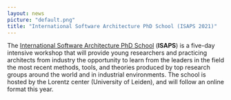 ```yaml
---
layout: news
picture: "default.png"
title: "International Software Architecture PhD School (ISAPS 2021)"
---
```


The [International Software Architecture PhD School](https://www.lorentzcenter.nl/international-software-architecture-phd-school-2021.html) (**ISAPS**) is a five-day intensive workshop that will provide young researchers and practicing architects from industry the opportunity to learn from the leaders in the field the most recent methods, tools, and theories produced by top research groups around the world and in industrial environments. The school is hosted by the Lorentz center (University of Leiden), and will follow an online format this year.